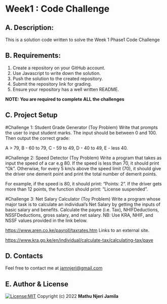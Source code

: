 # Week1 : Code Challenge
## A. Description:
This is a solution code written to solve the Week 1 Phase1 Code Challenge

## B. Requirements:
1. Create a repository on your GitHub account.
2. Use Javascript to write down the solution.
3. Push the solution to the created repository.
4. Submit the repository link for grading.
5. Ensure your repository has a well written README.

**NOTE: You are required to complete ALL the challenges**
## C. Project Setup
#Challenge 1: Student Grade Generator (Toy Problem)
Write that prompts the user to input student marks. The input should be between 0 and 100. Then output the correct grade: 

A > 79, B - 60 to 79, C -  59 to 49, D - 40 to 49, E - less 40.

 

#Challenge 2: Speed Detector (Toy Problem)
Write a program that takes as input the speed of a car e.g 80. If the speed is less than 70, it should print “Ok”. Otherwise, for every 5 km/s above the speed limit (70), it should give the driver one demerit point and print the total number of demerit points.

For example, if the speed is 80, it should print: “Points: 2”. If the driver gets more than 12 points, the function should print: “License suspended”.

 

#Challenge 3: Net Salary Calculator (Toy Problem)
Write a program whose major task is to calculate an individual’s Net Salary by getting the inputs of basic salary and benefits. Calculate the payee (i.e. Tax), NHIFDeductions, NSSFDeductions, gross salary, and net salary. 
NB: Use KRA, NHIF, and NSSF values provided in the link below.

https://www.aren.co.ke/payroll/taxrates.htm       Links to an external site.  

https://www.kra.go.ke/en/individual/calculate-tax/calculating-tax/paye

## D. Contacts
Feel free to contact me at jamnjeri@gmail.com


## E. Author & License
[![License:MIT](https://img.shields.io/badge/License-MIT-yellow.svg)](https://opensource.org/licenses/MIT)
Copyright (c) 2022 **Mathu Njeri Jamila**